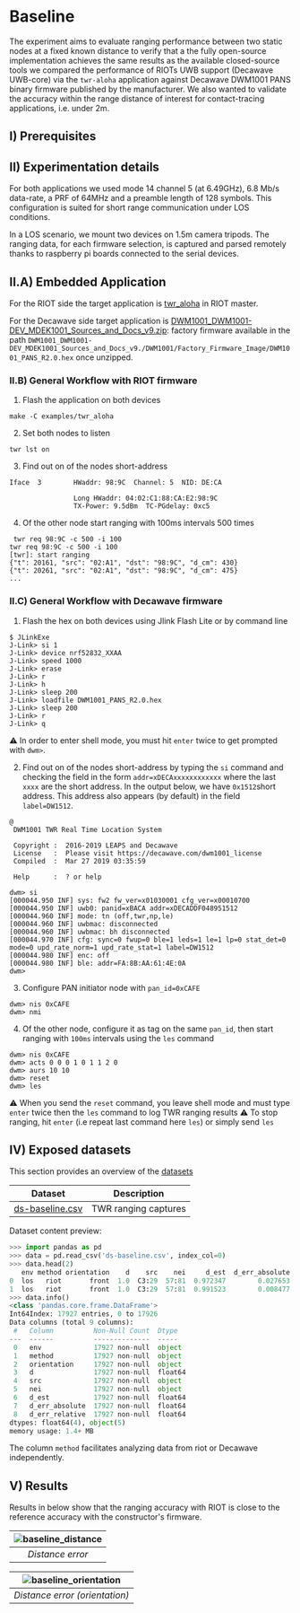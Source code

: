 # Baseline

The experiment aims to evaluate ranging performance between two static nodes at a
fixed known distance to verify that a the fully open-source implementation achieves
the same results as the available closed-source tools we compared the performance of RIOTs
UWB support (Decawave UWB-core) via the `twr-aloha` application against Decawave DWM1001
PANS binary firmware published by the manufacturer. We also wanted to validate the
accuracy within the range distance of interest for contact-tracing applications, i.e. under 2m.

## I) Prerequisites

## II) Experimentation details

For both applications we used mode 14 channel 5 (at 6.49GHz), 6.8 Mb/s data-rate,
a PRF of 64MHz and a preamble length of 128 symbols. This configuration is suited
for short range communication under LOS conditions.

In a LOS scenario, we mount two devices on 1.5m camera tripods. The ranging data,
for each firmware selection, is captured and parsed remotely thanks to raspberry
pi boards connected to the serial devices.

## II.A) Embedded Application

For the RIOT side the target application is [twr_aloha](https://github.com/RIOT-OS/RIOT/blob/master/examples/twr_aloha/README.md)
in RIOT master.

For the Decawave side target application is [DWM1001_DWM1001-DEV_MDEK1001_Sources_and_Docs_v9.zip](https://www.decawave.com/wp-content/uploads/2019/03/DWM1001_DWM1001-DEV_MDEK1001_Sources_and_Docs_v9.zip): factory firmware available in the path `DWM1001_DWM1001-DEV_MDEK1001_Sources_and_Docs_v9./DWM1001/Factory_Firmware_Image/DWM1001_PANS_R2.0.hex` once unzipped.

### II.B) General Workflow with RIOT firmware

1. Flash the application on both devices
```shell
make -C examples/twr_aloha
```
2. Set both nodes to listen

```shell
twr lst on
```

3. Find out on of the nodes short-address

```shell
Iface  3        HWaddr: 98:9C  Channel: 5  NID: DE:CA

                Long HWaddr: 04:02:C1:88:CA:E2:98:9C
                TX-Power: 9.5dBm  TC-PGdelay: 0xc5
```

4. Of the other node start ranging with 100ms intervals 500 times

```shell
 twr req 98:9C -c 500 -i 100
twr req 98:9C -c 500 -i 100
[twr]: start ranging
{"t": 20161, "src": "02:A1", "dst": "98:9C", "d_cm": 430}
{"t": 20261, "src": "02:A1", "dst": "98:9C", "d_cm": 475}
...
```

### II.C) General Workflow with Decawave firmware
1. Flash the hex on both devices using Jlink Flash Lite or by command line
```shell
$ JLinkExe 
J-Link> si 1
J-Link> device nrf52832_XXAA
J-Link> speed 1000
J-Link> erase
J-Link> r
J-Link> h
J-Link> sleep 200
J-Link> loadfile DWM1001_PANS_R2.0.hex
J-Link> sleep 200
J-Link> r
J-Link> q
```
:warning: In order to enter shell mode, you must hit `enter` twice to get prompted with `dwm>`.

2. Find out on of the nodes short-address by typing the `si` command and checking the field in the form `addr=xDECAxxxxxxxxxxxx` where the last `xxxx` are the short address. In the output below, we have `0x1512`short address. This address also appears (by default) in the field `label=DW1512`.

```shell
@
 DWM1001 TWR Real Time Location System

 Copyright :  2016-2019 LEAPS and Decawave
 License   :  Please visit https://decawave.com/dwm1001_license
 Compiled  :  Mar 27 2019 03:35:59

 Help      :  ? or help

dwm> si
[000044.950 INF] sys: fw2 fw_ver=x01030001 cfg_ver=x00010700
[000044.950 INF] uwb0: panid=xBACA addr=xDECADDF048951512
[000044.960 INF] mode: tn (off,twr,np,le)
[000044.960 INF] uwbmac: disconnected
[000044.960 INF] uwbmac: bh disconnected
[000044.970 INF] cfg: sync=0 fwup=0 ble=1 leds=1 le=1 lp=0 stat_det=0 mode=0 upd_rate_norm=1 upd_rate_stat=1 label=DW1512
[000044.980 INF] enc: off
[000044.980 INF] ble: addr=FA:8B:AA:61:4E:0A
dwm> 
```

3. Configure PAN initiator node with `pan_id=0xCAFE`

```shell
dwm> nis 0xCAFE
dwm> nmi 
```

4. Of the other node, configure it as tag on the same `pan_id`, then start ranging with `100ms` intervals  using the `les` command

```shell
dwm> nis 0xCAFE
dwm> acts 0 0 0 1 0 1 1 2 0
dwm> aurs 10 10
dwm> reset
dwm> les
```
:warning: When you send the `reset` command, you leave shell mode and must type `enter` twice then the `les` command to log TWR ranging results
:warning: To stop ranging, hit `enter` (i.e repeat last command here `les`) or simply send `les`

## IV) Exposed datasets

This section provides an overview of the [datasets](./datasets)

| Dataset | Description |
|---------|-------------|
| [ds-baseline.csv](./datasets/ds-baseline.csv) | TWR ranging captures |

Dataset content preview:
```python
>>> import pandas as pd
>>> data = pd.read_csv('ds-baseline.csv', index_col=0)
>>> data.head(2)
   env method orientation    d    src    nei     d_est  d_err_absolute  d_err_relative
0  los   riot       front  1.0  C3:29  57:81  0.972347        0.027653        0.027653
1  los   riot       front  1.0  C3:29  57:81  0.991523        0.008477        0.008477
>>> data.info()
<class 'pandas.core.frame.DataFrame'>
Int64Index: 17927 entries, 0 to 17926
Data columns (total 9 columns):
 #   Column          Non-Null Count  Dtype  
---  ------          --------------  -----  
 0   env             17927 non-null  object 
 1   method          17927 non-null  object 
 2   orientation     17927 non-null  object 
 3   d               17927 non-null  float64
 4   src             17927 non-null  object 
 5   nei             17927 non-null  object 
 6   d_est           17927 non-null  float64
 7   d_err_absolute  17927 non-null  float64
 8   d_err_relative  17927 non-null  float64
dtypes: float64(4), object(5)
memory usage: 1.4+ MB
````
The column `method` facilitates analyzing data from riot or Decawave independently.

## V) Results

Results in below show that the ranging accuracy with RIOT is close to the
reference accuracy with the constructor's firmware.

|![baseline_distance](./figures/Figure_1.png)|
|:-------------------------------------------------------------------------------:|
|                          *Distance error*                           |

|![baseline_orientation](./figures/Figure_3.png)|
|:-------------------------------------------------------------------------------:|
|                          *Distance error (orientation)*                           |

